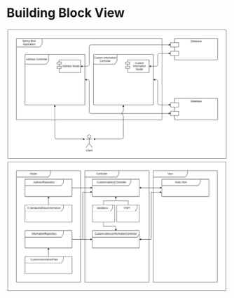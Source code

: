 # Building Block View

![Building Block View](img/buildingblockview_a.png)
![Building Block View including Abstractions](img/buildingblockview_b.png)
